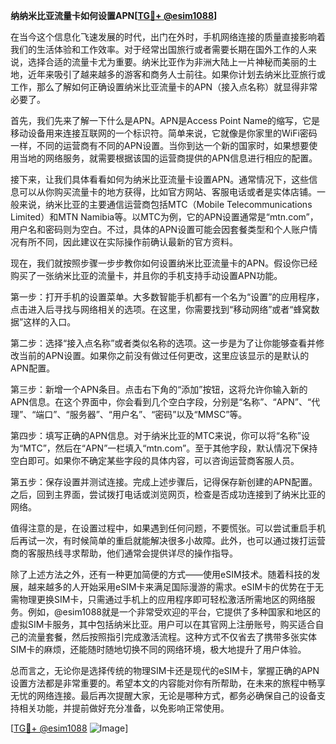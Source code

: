 **纳纳米比亚流量卡如何设置APN[[TG💪+ @esim1088](https://t.me/s/esim1088)]**

在当今这个信息化飞速发展的时代，出门在外时，手机网络连接的质量直接影响着我们的生活体验和工作效率。对于经常出国旅行或者需要长期在国外工作的人来说，选择合适的流量卡尤为重要。纳米比亚作为非洲大陆上一片神秘而美丽的土地，近年来吸引了越来越多的游客和商务人士前往。如果你计划去纳米比亚旅行或工作，那么了解如何正确设置纳米比亚流量卡的APN（接入点名称）就显得非常必要了。

首先，我们先来了解一下什么是APN。APN是Access Point Name的缩写，它是移动设备用来连接互联网的一个标识符。简单来说，它就像是你家里的WiFi密码一样，不同的运营商有不同的APN设置。当你到达一个新的国家时，如果想要使用当地的网络服务，就需要根据该国的运营商提供的APN信息进行相应的配置。

接下来，让我们具体看看如何为纳米比亚流量卡设置APN。通常情况下，这些信息可以从你购买流量卡的地方获得，比如官方网站、客服电话或者是实体店铺。一般来说，纳米比亚的主要通信运营商包括MTC（Mobile Telecommunications Limited）和MTN Namibia等。以MTC为例，它的APN设置通常是“mtn.com”，用户名和密码则为空白。不过，具体的APN设置可能会因套餐类型和个人账户情况有所不同，因此建议在实际操作前确认最新的官方资料。

现在，我们就按照步骤一步步教你如何设置纳米比亚流量卡的APN。假设你已经购买了一张纳米比亚的流量卡，并且你的手机支持手动设置APN功能。

第一步：打开手机的设置菜单。大多数智能手机都有一个名为“设置”的应用程序，点击进入后寻找与网络相关的选项。在这里，你需要找到“移动网络”或者“蜂窝数据”这样的入口。

第二步：选择“接入点名称”或者类似名称的选项。这一步是为了让你能够查看并修改当前的APN设置。如果你之前没有做过任何更改，这里应该显示的是默认的APN配置。

第三步：新增一个APN条目。点击右下角的“添加”按钮，这将允许你输入新的APN信息。在这个界面中，你会看到几个空白字段，分别是“名称”、“APN”、“代理”、“端口”、“服务器”、“用户名”、“密码”以及“MMSC”等。

第四步：填写正确的APN信息。对于纳米比亚的MTC来说，你可以将“名称”设为“MTC”，然后在“APN”一栏填入“mtn.com”。至于其他字段，默认情况下保持空白即可。如果你不确定某些字段的具体内容，可以咨询运营商客服人员。

第五步：保存设置并测试连接。完成上述步骤后，记得保存新创建的APN配置。之后，回到主界面，尝试拨打电话或浏览网页，检查是否成功连接到了纳米比亚的网络。

值得注意的是，在设置过程中，如果遇到任何问题，不要慌张。可以尝试重启手机后再试一次，有时候简单的重启就能解决很多小故障。此外，也可以通过拨打运营商的客服热线寻求帮助，他们通常会提供详尽的操作指导。

除了上述方法之外，还有一种更加简便的方式——使用eSIM技术。随着科技的发展，越来越多的人开始采用eSIM卡来满足国际漫游的需求。eSIM卡的优势在于无需物理更换SIM卡，只需通过手机上的应用程序即可轻松激活所需地区的网络服务。例如，@esim1088就是一个非常受欢迎的平台，它提供了多种国家和地区的虚拟SIM卡服务，其中包括纳米比亚。用户可以在其官网上注册账号，购买适合自己的流量套餐，然后按照指引完成激活流程。这种方式不仅省去了携带多张实体SIM卡的麻烦，还能随时随地切换不同的网络环境，极大地提升了用户体验。

总而言之，无论你是选择传统的物理SIM卡还是现代的eSIM卡，掌握正确的APN设置方法都是非常重要的。希望本文的内容能对你有所帮助，在未来的旅程中畅享无忧的网络连接。最后再次提醒大家，无论是哪种方式，都务必确保自己的设备支持相关功能，并提前做好充分准备，以免影响正常使用。

[[TG💪+ @esim1088](https://t.me/s/esim1088) ![Image](https://i.postimg.cc/4NQfJmqS/Snipaste-2025-05-13-00-14-12.png)]